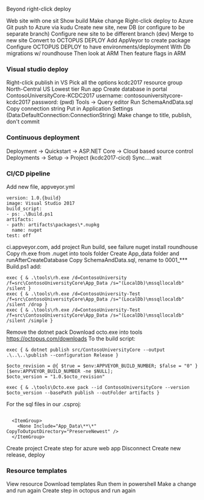 Beyond right-click deploy


Web site with one sit
Show build
Make change
Right-click deploy to Azure
Git push to Azure via kudu
Create new site, new DB (or configure to be separate branch)
Configure new site to be different branch (dev)
Merge to new site
Convert to OCTOPUS DEPLOY
Add AppVeyor to create package
Configure OCTOPUS DEPLOY to have environments/deployment
With Db migrations w/ roundhouse
Then look at ARM
Then feature flags in ARM


### Visual studio deploy
Right-click publish in VS
Pick all the options
kcdc2017 resource group
North-Central US
Lowest tier
Run app
Create database in portal
ContosoUniversityCore-KCDC2017
username: contosouniversitycore-kcdc2017
password: (pwd)
Tools -> Query editor
Run SchemaAndData.sql
Copy connection string
Put in Application Settings (Data:DefaultConnection:ConnectionString)
Make change to title, publish, don't commit

### Continuous deployment
Deployment -> Quickstart -> ASP.NET Core -> Cloud based source control
Deployments -> Setup -> Project (kcdc2017-cicd)
Sync....wait

### CI/CD pipeline
Add new file, appveyor.yml
```
version: 1.0.{build}
image: Visual Studio 2017
build_script:
- ps: .\Build.ps1
artifacts:
- path: artifacts\packages\*.nupkg
  name: nuget
test: off
```
ci.appveyor.com, add project
Run build, see failure
nuget install roundhouse
Copy rh.exe from .nuget into tools folder
Create App_data folder and runAfterCreateDatabase
Copy SchemaAndData.sql, rename to 0001_***
Build.ps1 add:
```
exec { & .\tools\rh.exe /d=ContosoUniversity /f=src\ContosoUniversityCore\App_Data /s="(LocalDb)\mssqllocaldb" /silent }
exec { & .\tools\rh.exe /d=ContosoUniversity-Test /f=src\ContosoUniversityCore\App_Data /s="(LocalDb)\mssqllocaldb" /silent /drop }
exec { & .\tools\rh.exe /d=ContosoUniversity-Test /f=src\ContosoUniversityCore\App_Data /s="(LocalDb)\mssqllocaldb" /silent /simple }
```
Remove the dotnet pack
Download octo.exe into tools https://octopus.com/downloads
To the build script:
```
exec { & dotnet publish src/ContosoUniversityCore --output .\..\..\publish --configuration Release }

$octo_revision = @{ $true = $env:APPVEYOR_BUILD_NUMBER; $false = "0" }[$env:APPVEYOR_BUILD_NUMBER -ne $NULL];
$octo_version = "1.0.$octo_revision"

exec { & .\tools\Octo.exe pack --id ContosoUniversityCore --version $octo_version --basePath publish --outFolder artifacts }
```
For the sql files in our .csproj:
```

  <ItemGroup>
    <None Include="App_Data\**\*" CopyToOutputDirectory="PreserveNewest" />
  </ItemGroup>

```
Create project
Create step for azure web app
Disconnect
Create new release, deploy

### Resource templates
View resource
Download templates
Run them in powershell
Make a change and run again
Create step in octopus and run again

